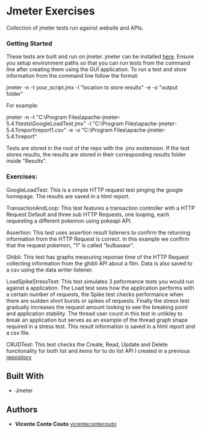 # Jmeter Exercises

Collection of jmeter tests run against website and APIs.

### Getting Started

These tests are built and run on jmeter. jmeter can be installed [here](https://jmeter.apache.org/download_jmeter.cgi). Ensure you setup environment paths so 
that you can run tests from the command line after creating them using the GUI application. To run a test and store information from the command line follow the format:

jmeter -n -t your_script.jmx -l "location to store results" -e -o "output folder" 

For example:

jmeter -n -t "C:\Program Files\apache-jmeter-5.4.1\tests\GoogleLoadTest.jmx" -l "C:\Program Files\apache-jmeter-5.4.1\report\report1.csv" -e -o "C:\Program Files\apache-jmeter-5.4.1\report"

Tests are stored in the root of the repo with the .jmx exstension. If the test stores results, the results are stored in their corresponding results folder inside "Results".

### Exercises:

GoogleLoadTest: This is a simple HTTP request test pinging the google homepage. The results are saved in a html report.

TransactionAndLoop: This test features a transaction controller with a HTTP Request Default and three sub HTTP Requests, one looping, each requesting a different pokemon using
pokeapi API.

Assertion: This test uses assertion result listeners to confirm the returning information from the HTTP Request is correct. In this example we confirm that the request pokemon,
"1" is called "bulbasaur".

Ghibli: This test has graphs measuring reponse time of the HTTP Request collecting information from the ghibli API about a film. Data is also saved to a csv using the data writer
listener.

LoadSpikeStressTest: This test simulates 3 peformance tests you would run against a application. The Load test sees how the application performs with a certain number of requests,
the Spike test checks performance when there are sudden short bursts or spikes of requests. Finally the stress test gradually increases the request amount looking to see the breaking
point and application stability. The thread user count in this test in unlikley to break an application but serves as an example of the thread graph shape required in a stress test.
This result information is saved in a html report and a csv file.

CRUDTest: This test checks the Create, Read, Update and Delete functionality for both list and items for to do list API I created in a previous [repository](https://github.com/ecoutoo/ToDoList)

## Built With

* Jmeter

## Authors

* **Vicente Conte Couto** [vicentecontecouto](https://github.com/ecoutoo)
